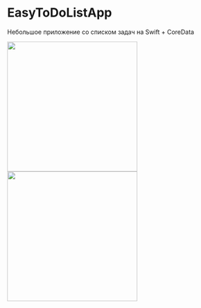 # EasyToDoListApp
Небольшое приложение со списком задач на Swift + CoreData

<img src = "https://user-images.githubusercontent.com/57299925/191362084-331dfecd-0666-4b33-95e5-5b01c37ff9a1.png" width = "300"> <img src = "https://user-images.githubusercontent.com/57299925/191362800-1dc716a1-91f5-4b40-a2d9-55057d1082ec.png" width = "300">
